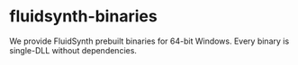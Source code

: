# fluidsynth-binaries
We provide FluidSynth prebuilt binaries for 64-bit Windows. Every binary is single-DLL without dependencies.
